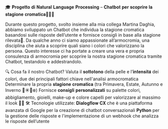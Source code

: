 🎓 𝐏𝐫𝐨𝐠𝐞𝐭𝐭𝐨 𝐝𝐢 𝐍𝐚𝐭𝐮𝐫𝐚𝐥 𝐋𝐚𝐧𝐠𝐮𝐚𝐠𝐞 𝐏𝐫𝐨𝐜𝐞𝐬𝐬𝐢𝐧𝐠 – 𝐂𝐡𝐚𝐭𝐛𝐨𝐭 𝐩𝐞𝐫 𝐬𝐜𝐨𝐩𝐫𝐢𝐫𝐞 𝐥𝐚 𝐬𝐭𝐚𝐠𝐢𝐨𝐧𝐞 𝐜𝐫𝐨𝐦𝐚𝐭𝐢𝐜𝐚🤖💬🌈 

Durante questo progetto, svolto insieme alla mia collega Martina Daghia, abbiamo sviluppato un Chatbot che individua la stagione cromatica basandosi sulle risposte dell’utente e fornisce consigli in base alla stagione rilevata🎨.
Da qualche anno ci siamo appassionate all’armocromia, una disciplina che aiuta a scoprire quali siano i colori che valorizzano la persona. Questo interesse ci ha portate a creare una vera e propria consulenza di armocromia per scoprire la nostra stagione cromatica tramite Chatbot, testandolo e addestrandolo.

🔍 Cosa fa il nostro Chatbot?
Valuta il 𝐬𝐨𝐭𝐭𝐨𝐭𝐨𝐧𝐨 della pelle e l’𝐢𝐧𝐭𝐞𝐧𝐬𝐢𝐭𝐚̀ dei colori, due dei principali fattori chiave nell'analisi armocromatica 
Determinare la propria 𝐬𝐭𝐚𝐠𝐢𝐨𝐧𝐞 𝐜𝐫𝐨𝐦𝐚𝐭𝐢𝐜𝐚 (tra Primavera, Estate, Autunno e Inverno 🌸☀️🍂❄️)
Fornisce 𝐜𝐨𝐧𝐬𝐢𝐠𝐥𝐢 𝐩𝐞𝐫𝐬𝐨𝐧𝐚𝐥𝐢𝐳𝐳𝐚𝐭𝐢 su palette colori, abbigliamento, gioielli, make-up e colore capelli per valorizzare al massimo il look 💄👚
🛠 Tecnologie utilizzate:
𝐃𝐢𝐚𝐥𝐨𝐠𝐟𝐥𝐨𝐰 𝐂𝐗 che è una piattaforma avanzata di Google per la creazione di chatbot conversazionali
𝐏𝐲𝐭𝐡𝐨𝐧 per la gestione delle risposte e l'implementazione di un webhook che analizza le risposte dell’utente
